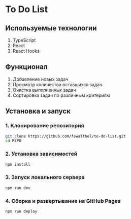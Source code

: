 # To Do List

## Используемые технологии
1. TypeScript
2. React
3. React Hooks

## Функционал
1. Добавление новых задач
2. Просмотр количества оставшихся задач
3. Очистка выполненных задач
4. Сортировка задач по различным критериям

## Установка и запуск
### 1. Клонирование репозитория
```sh
git clone https://github.com/fewalthel/to-do-list.git
cd REPO
```

### 2. Установка зависимостей
```sh
npm install
```

### 3. Запуск локального сервера
```sh
npm run dev
```

### 4. Сборка и развертывание на GitHub Pages
```sh
npm run deploy
```